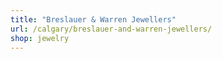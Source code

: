 ```yaml
---
title: "Breslauer & Warren Jewellers"
url: /calgary/breslauer-and-warren-jewellers/
shop: jewelry
---
```


